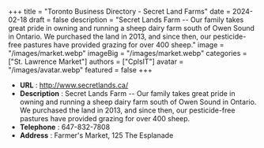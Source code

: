 +++
title = "Toronto Business Directory - Secret Land Farms"
date = 2024-02-18
draft = false
description = "Secret Lands Farm -- Our family takes great pride in owning and running a sheep dairy farm south of Owen Sound in Ontario. We purchased the land in 2013, and since then, our pesticide-free pastures have provided grazing for over 400 sheep."
image = "/images/market.webp"
imageBig = "/images/market.webp"
categories = ["St. Lawrence Market"]
authors = ["CplsIT"]
avatar = "/images/avatar.webp"
featured = false
+++


* **URL** :  http://www.secretlands.ca/
* **Description** : Secret Lands Farm -- Our family takes great pride in owning and running a sheep dairy farm south of Owen Sound in Ontario. We purchased the land in 2013, and since then, our pesticide-free pastures have provided grazing for over 400 sheep.
* **Telephone** : 647-832-7808
* **Address** : Farmer's Market, 125 The Esplanade